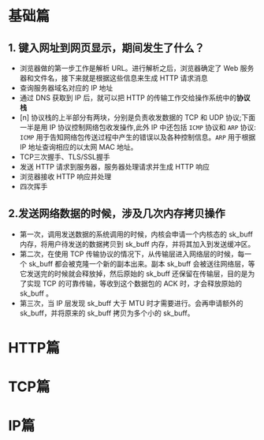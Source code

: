 # 基础篇
## 1. 键入网址到网页显示，期间发生了什么？
- 浏览器做的第一步工作是解析 URL。进行解析之后，浏览器确定了 Web 服务器和文件名，接下来就是根据这些信息来生成 HTTP 请求消息
- 查询服务器域名对应的 IP 地址
- 通过 DNS 获取到 IP 后，就可以把 HTTP 的传输工作交给操作系统中的**协议栈**
- [n] 协议栈的上半部分有两块，分别是负责收发数据的 TCP 和 UDP 协议;下面一半是用 IP 协议控制网络包收发操作,此外 IP 中还包括 `ICMP` 协议和 `ARP` 协议: `ICMP` 用于告知网络包传送过程中产生的错误以及各种控制信息。`ARP` 用于根据 IP 地址查询相应的以太网 MAC 地址。
- TCP三次握手、TLS/SSL握手
- 发送 HTTP 请求到服务器，服务器处理请求并生成 HTTP 响应
- 浏览器接收 HTTP 响应并处理
- 四次挥手
## 2.发送网络数据的时候，涉及几次内存拷贝操作
- 第一次，调用发送数据的系统调用的时候，内核会申请一个内核态的 sk_buff 内存，将用户待发送的数据拷贝到 sk_buff 内存，并将其加入到发送缓冲区。
- 第二次，在使用 TCP 传输协议的情况下，从传输层进入网络层的时候，每一个 sk_buff 都会被克隆一个新的副本出来。副本 sk_buff 会被送往网络层，等它发送完的时候就会释放掉，然后原始的 sk_buff 还保留在传输层，目的是为了实现 TCP 的可靠传输，等收到这个数据包的 ACK 时，才会释放原始的 sk_buff 。
- 第三次，当 IP 层发现 sk_buff 大于 MTU 时才需要进行。会再申请额外的 sk_buff，并将原来的 sk_buff 拷贝为多个小的 sk_buff。
# HTTP篇
# TCP篇
# IP篇
